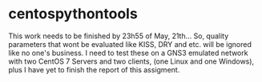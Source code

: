 # centospythontools

This work needs to be finished by 23h55 of May, 21th... So, quality parameters that wont be evaluated like KISS, DRY and etc. will be ignored like no one's business. I need to test these on a GNS3 emulated network with two CentOS 7 Servers and two clients, (one Linux and one Windows), plus I have yet to finish the report of this assigment.
